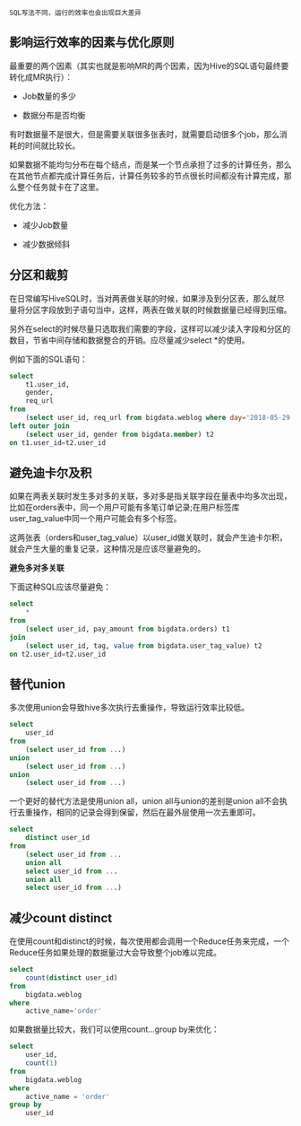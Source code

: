     SQL写法不同，运行的效率也会出现巨大差异

## 影响运行效率的因素与优化原则

最重要的两个因素（其实也就是影响MR的两个因素，因为Hive的SQL语句最终要转化成MR执行）：

- Job数量的多少

- 数据分布是否均衡

有时数据量不是很大，但是需要关联很多张表时，就需要启动很多个job，那么消耗的时间就比较长。

如果数据不能均匀分布在每个结点，而是某一个节点承担了过多的计算任务，那么在其他节点都完成计算任务后，计算任务较多的节点很长时间都没有计算完成，那么整个任务就卡在了这里。

优化方法：

- 减少Job数量

- 减少数据倾斜

## 分区和裁剪

在日常编写HiveSQL时，当对两表做关联的时候，如果涉及到分区表，那么就尽量将分区字段放到子语句当中，这样，两表在做关联的时候数据量已经得到压缩。

另外在select的时候尽量只选取我们需要的字段，这样可以减少读入字段和分区的数目，节省中间存储和数据整合的开销。应尽量减少select *的使用。

例如下面的SQL语句：

```sql
select 
    t1.user_id,
    gender,
    req_url
from
    (select user_id, req_url from bigdata.weblog where day='2018-05-29') t1
left outer join
    (select user_id, gender from bigdata.member) t2
on t1.user_id=t2.user_id
```

## 避免迪卡尔及积

如果在两表关联时发生多对多的关联，多对多是指关联字段在量表中均多次出现，比如在orders表中，同一个用户可能有多笔订单记录;在用户标签库user_tag_value中同一个用户可能会有多个标签。

这两张表（orders和user_tag_value）以user_id做关联时，就会产生迪卡尔积，就会产生大量的重复记录，这种情况是应该尽量避免的。

**避免多对多关联**

下面这种SQL应该尽量避免：

```sql
select 
    *
from
    (select user_id, pay_amount from bigdata.orders) t1
join
    (select user_id, tag, value from bigdata.user_tag_value) t2
on t2.user_id=t2.user_id
```

## 替代union

多次使用union会导致hive多次执行去重操作，导致运行效率比较低。

```sql
select 
    user_id
from
    (select user_id from ...)
union
    (select user_id from ...)
union
    (select user_id from ...)
```

一个更好的替代方法是使用union all，union all与union的差别是union all不会执行去重操作，相同的记录会得到保留，然后在最外层使用一次去重即可。

```sql
select
    distinct user_id
from
    (select user_id from ...
    union all
    select user_id from ...
    union all
    select user_id from ...)
```

## 减少count distinct

在使用count和distinct的时候，每次使用都会调用一个Reduce任务来完成，一个Reduce任务如果处理的数据量过大会导致整个job难以完成。

```sql
select
    count(distinct user_id)
from
    bigdata.weblog
where
    active_name='order'
```

如果数据量比较大，我们可以使用count...group by来优化：

```sql
select
    user_id,
    count(1)
from
    bigdata.weblog
where
    active_name = 'order'
group by
    user_id
```

